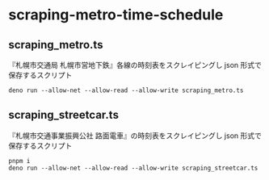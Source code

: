# scraping-metro-time-schedule

## scraping_metro.ts

『札幌市交通局 札幌市営地下鉄』各線の時刻表をスクレイピングし json 形式で保存するスクリプト

```
deno run --allow-net --allow-read --allow-write scraping_metro.ts
```

## scraping_streetcar.ts

『札幌市交通事業振興公社 路面電車』の時刻表をスクレイピングし json 形式で保存するスクリプト

```
pnpm i
deno run --allow-net --allow-read --allow-write scraping_streetcar.ts
```
